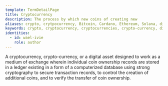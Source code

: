 ```yaml
---
template: TermDetailPage
title: Cryptocurrency
description: The process by which new coins of creating new
aliases: crypto, crytpocurrency, Bitcoin, Cardano, Ethereum, Solana, digital asset
keywords: crypto, cryptocurrency, cryptocurrencies, crypto-currency, digital asset
identities:
  - id: wael-ivie
    role: author
---
```


A cryptocurrency, crypto-currency, or a digital asset designed to work as a medium of exchange wherein individual coin ownership records are stored in a ledger existing in a form of a computerized database using strong cryptography to secure transaction records, to control the creation of additional coins, and to verify the transfer of coin ownership.
